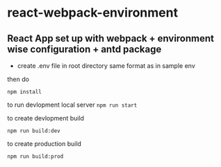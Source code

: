 # react-webpack-environment
## React App set up with webpack + environment wise configuration + antd package

* create .env file in root directory same format as in sample env

then do

`npm install`

to run devlopment local server
`npm run start`

to create devlopment build

`npm run build:dev`

to create production build

`npm run build:prod`
